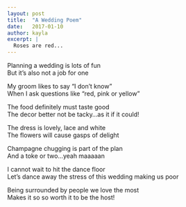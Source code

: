 ```yaml
---
layout: post
title:  "A Wedding Poem"
date:   2017-01-10
author: kayla
excerpt: |
  Roses are red...
---
```


Planning a wedding is lots of fun  
But it’s also not a job for one

My groom likes to say “I don’t know”  
When I ask questions like “red, pink or yellow”

The food definitely must taste good  
The decor better not be tacky…as it if it could!

The dress is lovely, lace and white  
The flowers will cause gasps of delight

Champagne chugging is part of the plan  
And a toke or two…yeah maaaaan 

I cannot wait to hit the dance floor  
Let’s dance away the stress of this wedding making us poor

Being surrounded by people we love the most  
Makes it so so worth it to be the host! 
